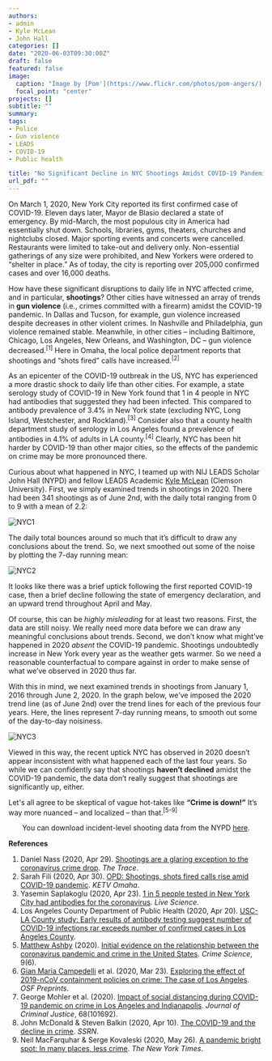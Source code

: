 ```yaml
---
authors:
- admin
- Kyle McLean
- John Hall
categories: []
date: "2020-06-03T09:30:00Z"
draft: false
featured: false
image:
  caption: "Image by [Pom'](https://www.flickr.com/photos/pom-angers/) at [Flickr](https://flic.kr/p/S1YbWf)"
  focal_point: "center"
projects: []
subtitle: ""
summary: 
tags:
- Police
- Gun violence
- LEADS
- COVID-19
- Public health

title: "No Significant Decline in NYC Shootings Amidst COVID-19 Pandemic"
url_pdf: ""
---
```


On March 1, 2020, New York City reported its first confirmed case of COVID-19. Eleven days later, Mayor de Blasio declared a state of emergency. By mid-March, the most populous city in America had essentially shut down. Schools, libraries, gyms, theaters, churches and nightclubs closed. Major sporting events and concerts were cancelled. Restaurants were limited to take-out and delivery only. Non-essential gatherings of any size were prohibited, and New Yorkers were ordered to “shelter in place.” As of today, the city is reporting over 205,000 confirmed cases and over 16,000 deaths.

How have these significant disruptions to daily life in NYC affected crime, and in particular, **shootings**? Other cities have witnessed an array of trends in **gun violence** (i.e., crimes committed with a firearm) amidst the COVID-19 pandemic. In Dallas and Tucson, for example, gun violence increased despite decreases in other violent crimes. In Nashville and Philadelphia, gun violence remained stable. Meanwhile, in other cities – including Baltimore, Chicago, Los Angeles, New Orleans, and Washington, DC – gun violence decreased.<sup>[1]</sup> Here in Omaha, the local police department reports that shootings and “shots fired” calls have increased.<sup>[2]</sup> 

As an epicenter of the COVID-19 outbreak in the US, NYC has experienced a more drastic shock to daily life than other cities. For example, a state serology study of COVID-19 in New York found that 1 in 4 people in NYC had antibodies that suggested they had been infected. This compared to antibody prevalence of 3.4% in New York state (excluding NYC, Long Island, Westchester, and Rockland).<sup>[3]</sup> Consider also that a county health department study of serology in Los Angeles found a prevalence of antibodies in 4.1% of adults in LA county.<sup>[4]</sup> Clearly, NYC has been hit harder by COVID-19 than other major cities, so the effects of the pandemic on crime may be more pronounced there.

Curious about what happened in NYC, I teamed up with NIJ LEADS Scholar John Hall (NYPD) and fellow LEADS Academic [Kyle McLean](https://twitter.com/Clempoliceprof) (Clemson University). First, we simply examined trends in shootings in 2020. There had been 341 shootings as of June 2nd, with the daily total ranging from 0 to 9 with a mean of 2.2: 

![NYC1](/img/nyc_shootings_1.png)

The daily total bounces around so much that it’s difficult to draw any conclusions about the trend. So, we next smoothed out some of the noise by plotting the 7-day running mean:

![NYC2](/img/nyc_shootings_2.png)

It looks like there was a brief uptick following the first reported COVID-19 case, then a brief decline following the state of emergency declaration, and an upward trend throughout April and May.

Of course, this can be *highly misleading* for at least two reasons. First, the data are still noisy. We really need more data before we can draw any meaningful conclusions about trends. Second, we don’t know what might’ve happened in 2020 *absent* the COVID-19 pandemic. Shootings undoubtedly increase in New York every year as the weather gets warmer. So we need a reasonable counterfactual to compare against in order to make sense of what we’ve observed in 2020 thus far. 

With this in mind, we next examined trends in shootings from January 1, 2016 through June 2, 2020. In the graph below, we’ve imposed the 2020 trend line (as of June 2nd) over the trend lines for each of the previous four years. Here, the lines represent 7-day running means, to smooth out some of the day-to-day noisiness. 

![NYC3](/img/nyc_shootings_3.png)

Viewed in this way, the recent uptick NYC has observed in 2020 doesn’t appear inconsistent with what happened each of the last four years. So while we can confidently say that shootings **haven’t declined** amidst the COVID-19 pandemic, the data don’t really suggest that shootings are significantly up, either. 

Let's all agree to be skeptical of vague hot-takes like **“Crime is down!”** It’s way more nuanced – and localized – than that.<sup>[5-9]</sup> 

<div class="alert alert-warning" role="alert">
  <p style="text-align:center"> You can download incident-level shooting data from the NYPD <a href="#" class="https://www1.nyc.gov/site/nypd/stats/crime-statistics/citywide-crime-stats.page">here</a>.</p>
</div>

**References**  
1. Daniel Nass (2020, Apr 29). [Shootings are a glaring exception to the coronavirus crime drop](https://www.thetrace.org/2020/04/coronavirus-gun-violence-stay-at-home-orders/). *The Trace*.  
2. Sarah Fili (2020, Apr 30). [OPD: Shootings, shots fired calls rise amid COVID-19 pandemic](https://www.ketv.com/article/opd-shootings-shots-fired-calls-rise-amid-covid-19-pandemic/32339922). *KETV Omaha*.  
3. Yasemin Saplakoglu (2020, Apr 23). [1 in 5 people tested in New York City had antibodies for the coronavirus](https://www.livescience.com/covid-antibody-test-results-new-york-test.html). *Live Science*.  
4. Los Angeles County Department of Public Health (2020, Apr 20). [USC-LA County study: Early results of antibody testing suggest number of COVID-19 infections rar exceeds number of confirmed cases in Los Angeles County](http://publichealth.lacounty.gov/phcommon/public/media/mediapubhpdetail.cfm?prid=2328).  
5. [Matthew Ashby](https://twitter.com/LessCrime) (2020). [Initial evidence on the relationship between the coronavirus pandemic and crime in the United States](https://crimesciencejournal.biomedcentral.com/articles/10.1186/s40163-020-00117-6). *Crime Science*, 9(6).  
6. [Gian Maria Campedelli](https://twitter.com/CampedelliGian) et al. (2020, Mar 23). [Exploring the effect of 2019-nCoV containment policies on crime: The case of Los Angeles](https://osf.io/gcpq8/). *OSF Preprints*.  
7. George Mohler et al. (2020). [Impact of social distancing during COVID-19 pandemic on crime in Los Angeles and Indianapolis](https://www.sciencedirect.com/science/article/pii/S0047235220301860). *Journal of Criminal Justice*, 68(101692).  
8. John McDonald & Steven Balkin (2020, Apr 10). [The COVID-19 and the decline in crime](https://papers.ssrn.com/sol3/papers.cfm?abstract_id=3567500). *SSRN*.    
9. Neil MacFarquhar & Serge Kovaleski (2020, May 26). [A pandemic bright spot: In many places, less crime](https://www.nytimes.com/2020/05/26/us/coronavirus-crime.html?referringSource=articleShare). *The New York Times*.
